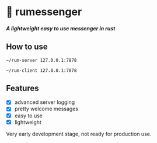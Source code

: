 # 📨 rumessenger 
##### A lightweight easy to use messenger in rust 

## How to use

```
~/rum-server 127.0.0.1:7878
```

```
~/rum-client 127.0.0.1:7878
```

## Features
- [x] advanced server logging
- [x] pretty welcome messages
- [x] easy to use
- [x] lightweight

Very early development stage, not ready for production use.
